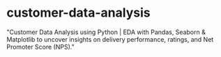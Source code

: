 # customer-data-analysis
"Customer Data Analysis using Python | EDA with Pandas, Seaborn &amp; Matplotlib to uncover insights on delivery performance, ratings, and Net Promoter Score (NPS)."
